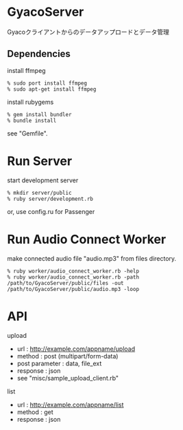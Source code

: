 GyacoServer
===========
Gyacoクライアントからのデータアップロードとデータ管理

Dependencies
------------

install ffmpeg

    % sudo port install ffmpeg
    % sudo apt-get install ffmpeg

install rubygems

    % gem install bundler
    % bundle install

see "Gemfile".


Run Server
==========

start development server

    % mkdir server/public
    % ruby server/development.rb

or, use config.ru for Passenger


Run Audio Connect Worker
==========

make connected audio file "audio.mp3" from files directory.

    % ruby worker/audio_connect_worker.rb -help
    % ruby worker/audio_connect_worker.rb -path /path/to/GyacoServer/public/files -out /path/to/GyacoServer/public/audio.mp3 -loop


API
===

upload

 * url : http://example.com/appname/upload
 * method : post (multipart/form-data)
 * post parameter : data, file_ext
 * response : json
 * see "misc/sample_upload_client.rb"

list 

 * url : http://example.com/appname/list
 * method : get
 * response : json
